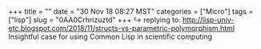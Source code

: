 +++
title = ""
date = "30 Nov 18 08:27 MST"
categories = ["Micro"]
tags = ["lisp"]
slug = "0AA0Crhrizuztd"
+++
↪️ replying to: http://lisp-univ-etc.blogspot.com/2018/11/structs-vs-parametric-polymorphism.html
Insightful case for using Common Lisp in scientific computing
